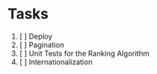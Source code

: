 # Tasks

1. [ ] Deploy
2. [ ] Pagination
3. [ ] Unit Tests for the Ranking Algorithm
4. [ ] Internationalization
